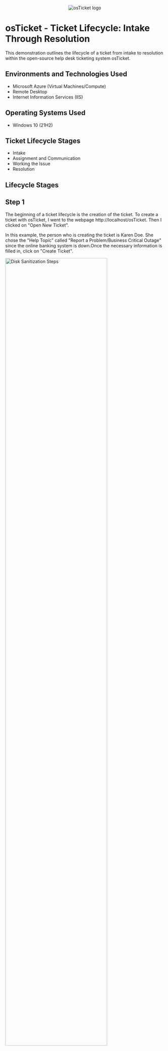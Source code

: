 <p align="center">
<img src="https://i.imgur.com/Clzj7Xs.png" alt="osTicket logo"/>
</p>

<h1>osTicket - Ticket Lifecycle: Intake Through Resolution</h1>
This demonstration outlines the lifecycle of a ticket from intake to resolution within the open-source help desk ticketing system osTicket.<br />



<h2>Environments and Technologies Used</h2>

- Microsoft Azure (Virtual Machines/Compute)
- Remote Desktop
- Internet Information Services (IIS)

<h2>Operating Systems Used </h2>

- Windows 10</b> (21H2)

<h2>Ticket Lifecycle Stages</h2>

- Intake
- Assignment and Communication
- Working the Issue
- Resolution

<h2>Lifecycle Stages</h2>

Step 1
------
The beginning of a ticket lifecycle is the creation of the ticket. To create a ticket with osTicket, I went to the webpage http://localhost/osTicket. Then I clicked on "Open New Ticket". 

In this example, the person who is creating the ticket is Karen Doe. She chose the "Help Topic" called "Report a Problem/Business Critical Outage" since the online banking system is down.Once the necessary information is filled in, click on "Create Ticket". 
<p>
<img src="https://i.imgur.com/lDMGnBg.png" height="80%" width="80%" alt="Disk Sanitization Steps"/>
</p>
<p>
<p>
<img src="https://i.imgur.com/FEhK3Zu.png" height="80%" width="80%" alt="Disk Sanitization Steps"/>
</p>
<p>
<p>

Step 2
------
The next stage of a ticket lifecycle is the assignment and communication phase. In this phase, a help desk agent called John will assign the ticket to the appropriate department, so the ticket can be finished to completion. To assign a ticket, go to the webpage http://localhost/osTicket/scp/login.php. Then login. 

Next, go to "Tickets" then click on the recent ticket created by Karen Doe. With some tickets, you may want to communicate with the person who created the ticket to get further insights as to what is going on and if the problem is persisting. In this example, the "SLA Plan" will be set to "Sev-A" because there is a wide impact on online banking affecting most users. Once the info is filled in, click on "Update Plan". 

Next is to assign the ticket. Click on "— Unassigned —". The "Assignee" will be "Online Banking" since the online banking system is affected. Now login off, and sign into Jane who is part of the online banking team.     
<p>
<img src="https://i.imgur.com/HobCyxn.png" height="80%" width="80%" alt="Disk Sanitization Steps"/>
</p>
<p>
<p>
<img src="https://i.imgur.com/gWT322K.png" height="80%" width="80%" alt="Disk Sanitization Steps"/>
</p>
<p>
<p>
<img src="https://i.imgur.com/OdXmOTw.png" height="80%" width="80%" alt="Disk Sanitization Steps"/>
</p>
<p>
</p>
<br />

Step 3
------
The next stage of a ticket lifecycle is working on the issue. At this stage, Jane Doe who is a part of the online banking team will be working through this ticket. Like before, go to "Tickets" and then click on the recent ticket created by Karen Doe. 

Jane decides to work on this ticket herself, so she clicks on the "Online Banking" next to the "Assigned To". Then she assigns the ticket to herself. With osTicket, you can make updates with other agents through "Post a Reply".

Karen believes the issue could stem from the recent updates to the online banking system, so she posted a reply relaying this belief. After working through the issue, Karen determined that the root cause of the issue was the recent update to the online banking system. She rolled back the update, getting the online banking system up and running. Then she notified the vendor. Karen made another post explaining this situation. 
<p>
<img src="https://i.imgur.com/NQenpkK.png" height="80%" width="80%" alt="Disk Sanitization Steps"/>
</p>
<p>
<p>
<img src="https://i.imgur.com/yxcbQ1w.png" height="80%" width="80%" alt="Disk Sanitization Steps"/>
</p>
<p>
</p>
<br />

Step 4
------
The final stage of a ticket lifecycle is resolution. Since the online banking system is running, Karen clicked on "Open" next to "Status" to set the status as resolved.

Once the status has been set to resolved, the ticket should now not be seen in the ticketing menu. However, certain permissions can allow certain agents to see the resolved ticket. 
<p>
<img src="https://i.imgur.com/cvkLlAG.png" height="80%" width="80%" alt="Disk Sanitization Steps"/>
</p>
<p>
<p>
<img src="https://i.imgur.com/H4eBbHE.png" height="80%" width="80%" alt="Disk Sanitization Steps"/>
</p>
<p>
</p>
<br />
